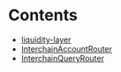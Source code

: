

# Contents
- [liquidity-layer](/contracts/middleware/liquidity-layer)
- [InterchainAccountRouter](InterchainAccountRouter.sol/contract.InterchainAccountRouter.md)
- [InterchainQueryRouter](InterchainQueryRouter.sol/contract.InterchainQueryRouter.md)
